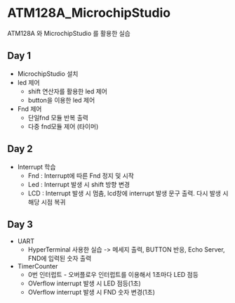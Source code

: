 # ATM128A_MicrochipStudio
ATM128A 와 MicrochipStudio 를 활용한 실습

## Day 1
- MicrochipStudio 설치
- led 제어
  - shift 연산자를 활용한 led 제어
  - button을 이용한 led 제어
- Fnd 제어
  - 단일fnd 모듈 반복 출력
  - 다중 fnd모듈 제어 (타이머)

## Day 2
- Interrupt 학습
  - Fnd : Interrupt에 따른 Fnd 정지 및 시작
  - Led : Interrupt 발생 시 shift 방향 변경
  - LCD : Interrupt 발생 시 멈춤, lcd창에 interrupt 발생 문구 출력. 다시 발생 시 해당 시점 복귀


## Day 3
- UART
  - HyperTerminal 사용한 실습  -> 메세지 출력, BUTTON 반응, Echo Server, FND에 입력된 숫자 출력
- TimerCounter
  - 0번 인터럽트 - 오버플로우 인터럽트를 이용해서 1초마다 LED 점등
  - OVerflow interrupt 발생 시 LED 점등(1초)
  - OVerflow interrupt 발생 시 FND 숫자 변경(1초) 
